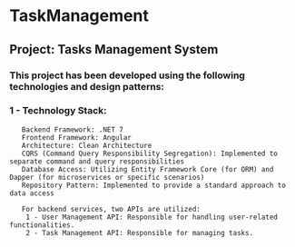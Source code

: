 # TaskManagement
## Project: Tasks Management System
### This project has been developed using the following technologies and design patterns:
### 1 - Technology Stack:
       Backend Framework: .NET 7
       Frontend Framework: Angular
       Architecture: Clean Architecture
       CQRS (Command Query Responsibility Segregation): Implemented to separate command and query responsibilities
       Database Access: Utilizing Entity Framework Core (for ORM) and Dapper (for microservices or specific scenarios)
       Repository Pattern: Implemented to provide a standard approach to data access
       
       For backend services, two APIs are utilized:
        1 - User Management API: Responsible for handling user-related functionalities.
        2 - Task Management API: Responsible for managing tasks.

